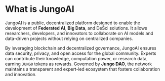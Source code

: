 <!DOCTYPE html>
<html lang="en">
<head>
  <meta property="og:title"       content="JungoAI Documentaion" />
  <meta property="og:description" content="What is JungoAI: JungoAI is a public, decentralized platform designed to enable the development of **Federated AI**, **Big Data**, and DeSci solutions. It allows researchers, developers, and innovators to collaborate on AI models and data-driven projects without relying on centralized companies." /> 
  <meta property="og:image"       content="https://wiki.legendsofelysium.io/wp-content/uploads/2023/03/bctech.png" />
  <meta property="og:url"         content="https://jungoai.github.io/jungo-book" />
  <meta property="og:type"        content="website" />
</head>
<body>

# What is JungoAI

JungoAI is a public, decentralized platform designed to enable 
the development of **Federated AI**, **Big Data**, and DeSci solutions. 
It allows researchers, developers, and innovators to collaborate on 
AI models and data-driven projects without relying on centralized companies.

By leveraging blockchain and decentralized governance, JungoAI ensures 
data security, privacy, and open access for the global community. 
Experts can contribute their knowledge, computation power, or research data, 
earning `JUNGO` tokens as rewards. Governed by **Jungo DAO**, the network maintains a 
transparent and expert-led ecosystem that fosters collaboration and innovation.
